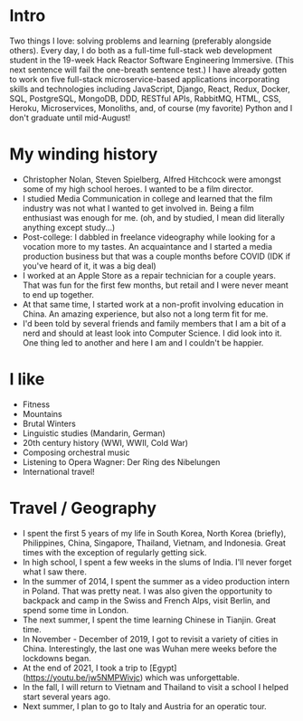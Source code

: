 
# Intro

Two things I love: solving problems and learning (preferably alongside others). Every day, I do both as a full-time full-stack web development student in the 19-week Hack Reactor Software Engineering Immersive. (This next sentence will fail the one-breath sentence test.) I have already gotten to work on five full-stack microservice-based applications incorporating skills and technologies including JavaScript, Django, React, Redux, Docker, SQL, PostgreSQL, MongoDB, DDD, RESTful APIs, RabbitMQ, HTML, CSS, Heroku, Microservices, Monoliths, and, of course (my favorite) Python and I don't graduate until mid-August!

# My winding history

- Christopher Nolan, Steven Spielberg, Alfred Hitchcock were amongst some of my high school heroes. I wanted to be a film director. 
- I studied Media Communication in college and learned that the film industry was not what I wanted to get involved in. Being a film enthusiast was enough for me. (oh, and by studied, I mean did literally anything except study...)
- Post-college: I dabbled in freelance videography while looking for a vocation more to my tastes. An acquaintance and I started a media production business but that was a couple months before COVID (IDK if you've heard of it, it was a big deal)
- I worked at an Apple Store as a repair technician for a couple years. That was fun for the first few months, but retail and I were never meant to end up together.
- At that same time, I started work at a non-profit involving education in China. An amazing experience, but also not a long term fit for me.
- I'd been told by several friends and family members that I am a bit of a nerd and should at least look into Computer Science. I did look into it. One thing led to another and here I am and I couldn't be happier.

# I like

- Fitness
- Mountains
- Brutal Winters
- Linguistic studies (Mandarin, German)
- 20th century history (WWI, WWII, Cold War)
- Composing orchestral music
- Listening to Opera Wagner: Der Ring des Nibelungen
- International travel!

# Travel / Geography

- I spent the first 5 years of my life in South Korea, North Korea (briefly), Philippines, China, Singapore, Thailand, Vietnam, and Indonesia. Great times with the exception of regularly getting sick.
- In high school, I spent a few weeks in the slums of India. I'll never forget what I saw there.
- In the summer of 2014, I spent the summer as a video production intern in Poland. That was pretty neat. I was also given the opportunity to backpack and camp in the Swiss and French Alps, visit Berlin, and spend some time in London.
- The next summer, I spent the time learning Chinese in Tianjin. Great time.
- In November - December of 2019, I got to revisit a variety of cities in China. Interestingly, the last one was Wuhan mere weeks before the lockdowns began.
- At the end of 2021, I took a trip to [Egypt] (https://youtu.be/jw5NMPWivjc) which was unforgettable.
- In the fall, I will return to Vietnam and Thailand to visit a school I helped start several years ago.
- Next summer, I plan to go to Italy and Austria for an operatic tour.

